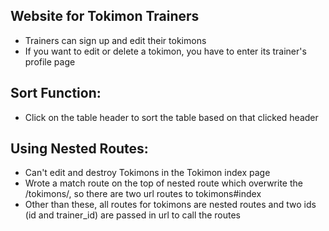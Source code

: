 ## Website for Tokimon Trainers
- Trainers can sign up and edit their tokimons
- If you want to edit or delete a tokimon, you have to enter its trainer's profile page 

## Sort Function:
- Click on the table header to sort the table based on that clicked header 

## Using Nested Routes:
- Can't edit and destroy Tokimons in the Tokimon index page
- Wrote a match route on the top of nested route which overwrite the /tokimons/, so there are two url routes to tokimons#index
- Other than these, all routes for tokimons are nested routes and two ids (id and trainer_id) are passed in url to call the routes
